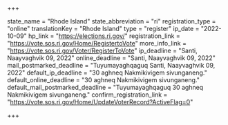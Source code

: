 +++

state_name = "Rhode Island"
state_abbreviation = "ri"
registration_type = "online"
translationKey = "Rhode Island"
type = "register"
ip_date = "2022-10-09"
hp_link = "https://elections.ri.gov/"
registration_link = "https://vote.sos.ri.gov/Home/RegistertoVote"
more_info_link = "https://vote.sos.ri.gov/Voter/RegisterToVote"
ip_deadline = "Santi, Naayvaghvik 09, 2022"
online_deadline = "Santi, Naayvaghvik 09, 2022"
mail_postmarked_deadline = "Tuyumayaghqaguq Santi, Naayvaghvik 09, 2022"
default_ip_deadline = "30 aghneq Nakmikivigem sivunganeng."
default_online_deadline = "30 aghneq Nakmikivigem sivunganeng."
default_mail_postmarked_deadline = "Tuyumayaghqaguq 30 aghneq Nakmikivigem sivunganeng."
confirm_registration_link = "https://vote.sos.ri.gov/Home/UpdateVoterRecord?ActiveFlag=0"

+++
